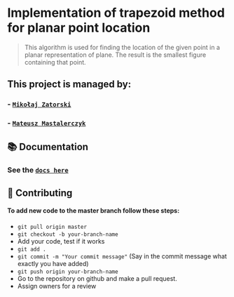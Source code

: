 # Implementation of trapezoid method for planar point location

> This algorithm is used for finding the location of the given point
> in a planar representation of plane. The result is the smallest figure
> containing that point.

## This project is managed by:
### - [`Mikołaj Zatorski`](https://github.com/MikeyZat/)
### - [`Mateusz Mastalerczyk`](https://github.com/cziczer)

## :books: Documentation
### See the [`docs here`](./project/README.md)

## :raised_hands: Contributing
#### To add new code to the master branch follow these steps:
- `git pull origin master`
- `git checkout -b your-branch-name`
- Add your code, test if it works
- `git add .`
- `git commit -m "Your commit message"` (Say in the commit message what exactly you have added)
- `git push origin your-branch-name`
- Go to the repository on github and make a pull request.
- Assign owners for a review

 
 
 
